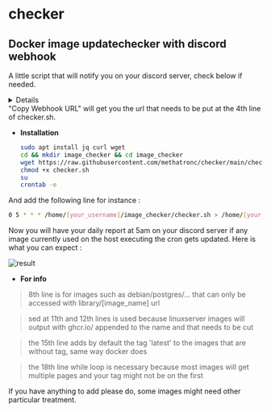 # checker
## Docker image updatechecker with discord webhook

A little script that will notify you on your discord server, check below if needed.
<details>
  
![First](https://user-images.githubusercontent.com/58328740/134774122-ea3a12c8-13c3-42be-b93a-1d8880ecd8ec.png)
  
![Then](https://user-images.githubusercontent.com/58328740/134737215-1642581e-d109-4fcf-8c5c-0db47e28f886.png)
   
![Then](https://user-images.githubusercontent.com/58328740/134737233-01f0fa86-2766-4de8-8e75-bee694798dcb.png)
   
</details>
"Copy Webhook URL" will get you the url that needs to be put at the 4th line of checker.sh.

* **Installation**

   ``` bash
   sudo apt install jq curl wget
   cd && mkdir image_checker && cd image_checker
   wget https://raw.githubusercontent.com/methatronc/checker/main/checker.sh
   chmod +x checker.sh
   su
   crontab -e
   ```
And add the following line for instance :
   ``` bash
   0 5 * * * /home/[your_username]/image_checker/checker.sh > /home/[your_username]/image_checker/cron.log 2>&1
   ```
Now you will have your daily report at 5am on your discord server if any image currently used on the host executing the cron gets updated.
Here is what you can expect :

![result](https://user-images.githubusercontent.com/58328740/134774138-81239fa7-1552-40fe-9a36-10981dacccad.png)


* **For info**

 > 8th line is for images such as debian/postgres/... that can only be accessed with library/[image_name] url

 > sed at 11th and 12th lines is used because linuxserver images will output with ghcr.io/ appended to the name and that needs to be cut

 > the 15th line adds by default the tag 'latest' to the images that are without tag, same way docker does

 > the 18th line while loop is necessary because most images will get multiple pages and your tag might not be on the first

If you have anything to add please do, some images might need other particular treatment.

